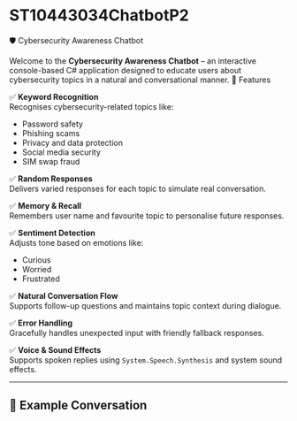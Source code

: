 # ST10443034ChatbotP2
🛡️ Cybersecurity Awareness Chatbot

Welcome to the **Cybersecurity Awareness Chatbot** – an interactive console-based C# application designed to educate users about cybersecurity topics in a natural and conversational manner.
🚀 Features

✅ **Keyword Recognition**  
Recognises cybersecurity-related topics like:
- Password safety
- Phishing scams
- Privacy and data protection
- Social media security
- SIM swap fraud

✅ **Random Responses**  
Delivers varied responses for each topic to simulate real conversation.

✅ **Memory & Recall**  
Remembers user name and favourite topic to personalise future responses.

✅ **Sentiment Detection**  
Adjusts tone based on emotions like:
- Curious
- Worried
- Frustrated

✅ **Natural Conversation Flow**  
Supports follow-up questions and maintains topic context during dialogue.

✅ **Error Handling**  
Gracefully handles unexpected input with friendly fallback responses.

✅ **Voice & Sound Effects**  
Supports spoken replies using `System.Speech.Synthesis` and system sound effects.

---

## 🧠 Example Conversation

